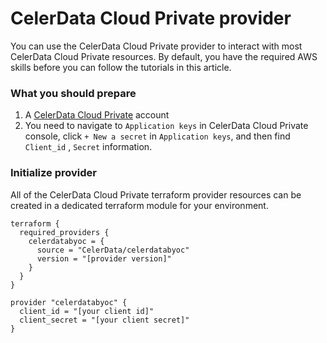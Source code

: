 # CelerData Cloud Private provider

You can use the CelerData Cloud Private provider to interact with most CelerData Cloud Private resources. By default, you have the required AWS skills before you can follow the tutorials in this article.

### What you should prepare

1. A [CelerData Cloud Private](https://cloud.celerdata.com/login) account
2. You need to navigate to `Application keys` in CelerData Cloud Private console, click `+ New a secret` in `Application keys`, and then find `Client_id` , `Secret` information.

### Initialize provider

All of the CelerData Cloud Private terraform provider resources can be created in a dedicated terraform module for your environment.

```
terraform {
  required_providers {
    celerdatabyoc = {
      source = "CelerData/celerdatabyoc"
      version = "[provider version]"
    }
  }
}

provider "celerdatabyoc" {
  client_id = "[your client id]"
  client_secret = "[your client secret]"
}

```
